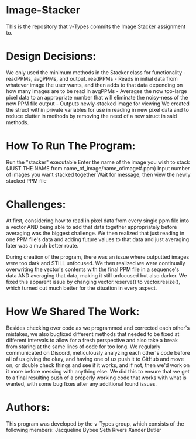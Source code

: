# Image-Stacker
This is the repository that ν-Types commits the Image Stacker assignment to. 

# Design Decisions:
We only used the minimum methods in the Stacker class for functionality - readPPMs, avgPPMs, and output.
readPPMs - Reads in initial data from whatever image the user wants, and then adds to that data depending on how many images are to be read in
avgPPMs - Averages the now too-large pixel data to an appropriate number that will eliminate the noisy-ness of the new PPM file
output - Outputs newly-stacked image for viewing
We created the struct within private variables for use in reading in new pixel data and to reduce clutter in methods by removing the need of a new struct in said methods.

# How To Run The Program:
Run the "stacker" executable
Enter the name of the image you wish to stack (JUST THE NAME from name_of_image/name_ofimage#.ppm)
Input number of images you want stacked together
Wait for message, then view the newly stacked PPM file

# Challenges:
At first, considering how to read in pixel data from every single ppm file into a vector AND being able to add that data together appropriately before averaging was the biggest challenge. We then realized that just reading in one PPM file's data and adding future values to that data and just averaging later was a much better route.

During creation of the program, there was an issue where outputted images were too dark and STILL unfocused. We then realized we were continually overwriting the vector's contents with the final PPM file in a sequence's data AND averaging that data, making it still unfocused but also darker. We fixed this apparent issue by changing vector.reserve() to vector.resize(), which turned out much better for the situation in every aspect.

# How We Shared The Work:
Besides checking over code as we programmed and corrected each other's mistakes, we also bugfixed different methods that needed to be fixed at different intervals to allow for a fresh perspective and also take a break from staring at the same lines of code for too long. We regularly communicated on Discord, meticulously analyzing each other's code before all of us giving the okay, and having one of us push it to GitHub and move on, or double check things and see if it works, and if not, then we'd work on it more before messing with anything else. We did this to ensure that we get to a final resulting push of a properly working code that works with what is wanted, with some bug fixes after any additional found issues.

# Authors:
This program was developed by the ν-Types group, which consists of the following members:
Jacqueline Bybee
Seth Rivers
Xander Butler
